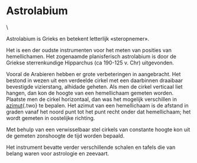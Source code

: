 # Astrolabium

\

Astrolabium is Grieks en betekent letterlijk «steropnemer».

Het is een der oudste instrumenten voor het meten van posities van
hemellichamen. Het zogenaamde planisferisch astrolabium is door de
Griekse sterrenkundige Hipparchus (ca 190-125 v. Chr) uitgevonden.

Vooral de Arabieren hebben er grote verbeteringen in aangebracht. Het
bestond in wezen uit een verdeelde cirkel met een daarbinnen draaibaar
bevestigde vizierstang, alhidade geheten. Als men de cirkel verticaal
liet hangen, dan kon de hoogte van een hemellichaam gemeten worden.
Plaatste men de cirkel horizontaal, dan was het mogelijk verschillen in
[azimut](azimut.html){.two} te bepalen. Het azimut van een hemellichaam
is de afstand in graden vanaf het noord punt tot het punt recht onder
dat hemellichaam; het wordt gemeten in oostelijke richting.

Met behulp van een verwisselbaar stel cirkels van constante hoogte kon
uit de gemeten zonshoogte de tijd worden bepaald.

Het instrument bevatte verder verschillende schalen en tafels die van
belang waren voor astrologie en zeevaart.
